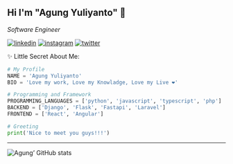## Hi I'm "Agung Yuliyanto" 🤘

_Software Engineer_

[<img src='https://img.shields.io/badge/-LinkedIn-0e76a8?logo=linkedIn' alt='linkedin'>](https://id.linkedin.com/in/agung96tm)
[<img src='https://img.shields.io/badge/Instagram-E4405F?&logo=instagram&logoColor=white' alt='instagram'>](https://www.instagram.com/agung.96tm/)
[<img src='https://img.shields.io/badge/-Twitter-FFFFFF?&logo=Twitter' alt='twitter'>](https://twitter.com/agung96tm)


✨ Little Secret About Me:
```python
# My Profile
NAME = 'Agung Yuliyanto'
BIO = 'Love my work, Love my Knowladge, Love my Live ❤️'

# Programming and Framework
PROGRAMMING_LANGUAGES = ['python', 'javascript', 'typescript', 'php']
BACKEND = ['Django', 'Flask', 'Fastapi', 'Laravel']
FRONTEND = ['React', 'Angular']

# Greeting
print('Nice to meet you guys!!!')
```

---

![Agung’ GitHub stats](https://github-readme-stats.vercel.app/api?username=agung96tm&theme=slateorange&show_icons=true&count_private=true)
